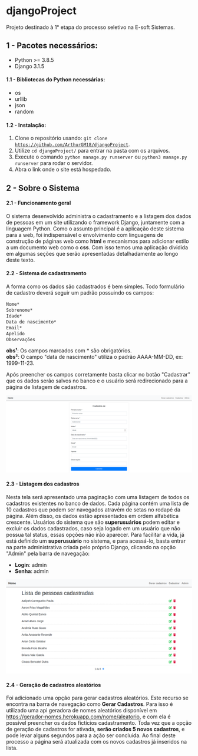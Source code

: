 # djangoProject
Projeto destinado à 1° etapa do processo seletivo na E-soft Sistemas.

## 1 - Pacotes necessários:
  * Python >= 3.8.5
  * Django 3.1.5
  
#### 1.1 - Bibliotecas do Python necessárias:
  * os
  * urllib
  * json
  * random
  
#### 1.2 - Instalação:
  1. Clone o repositório usando: <code>git clone https://github.com/ArthurGM18/djangoProject</code>.
  2. Utilize <code>cd djangoProject/</code> para entrar na pasta com os arquivos.
  3. Execute o comando <code>python manage.py runserver</code> ou <code>python3 manage.py runserver</code> para rodar o servidor.
  4. Abra o link onde o site está hospedado.
 
## 2 - Sobre o Sistema

#### 2.1 - Funcionamento geral

  O sistema desenvolvido administra o cadastramento e a listagem dos dados de pessoas em um site utilizando o framework Django, juntamente com a linguagem Python.  Como o assunto principal é a aplicação deste sistema para a web, foi indispensável o envolvimento com linguagens de construção de páginas web como **html** e mecanismos para adicionar estilo a um documento web como o **css**. Com isso temos uma aplicação dividida em algumas seções que serão apresentadas detalhadamente ao longo deste texto.
  
#### 2.2 - Sistema de cadastramento

  A forma como os dados são cadastrados é bem simples. Todo formulário de cadastro deverá seguir um padrão possuindo os campos:
  
    Nome*
    Sobrenome*
    Idade*
    Data de nascimento*
    Email*
    Apelido
    Observações
    
  **obs¹**: Os campos marcados com * são obrigatórios.<br>
  **obs²**: O campo "data de nascimento" utiliza o padrão AAAA-MM-DD, ex: 1999-11-23.
  
  Após preencher os campos corretamente basta clicar no botão "Cadastrar" que os dados serão salvos no banco e o usuário será redirecionado para a página de listagem de cadastros.
  
![Tela de cadastramento](register.png)
  
#### 2.3 - Listagem dos cadastros

  Nesta tela será apresentado uma paginação com uma listagem de todos os cadastros existentes no banco de dados. Cada página contém uma lista de 10 cadastros que podem ser navegados atravém de setas no rodapé da página. Além disso, os dados estão apresentados em ordem alfabética crescente.
  Usuários do sistema que são **superusuários** podem editar e excluir os dados cadastrados, caso seja logado em um usuário que não possua tal status, essas opções não irão aparecer. Para facilitar a vida, já está definido um **superusuário** no sistema, e para acessá-lo, basta entrar na parte administrativa criada pelo próprio Django, clicando na opção "Admin" pela barra de navegação:
  * **Login**: admin
  * **Senha**: admin
  
![Tela de listagem dos cadastros](list-register.png)
  
#### 2.4 - Geração de cadastros aleatórios

  Foi adicionado uma opção para gerar cadastros aleatórios. Este recurso se encontra na barra de navegação como **Gerar Cadastros**. Para isso é utilizado uma api geradora de nomes aleatórios disponível em https://gerador-nomes.herokuapp.com/nome/aleatorio, e com ela é possível preencher os dados fictícios cadastramento.
  Toda vez que a opção de geração de cadastros for ativada, **serão criados 5 novos cadastros**, e pode levar alguns segundos para a ação ser concluída. Ao final deste processo a página será atualizada com os novos cadastros já inseridos na lista.
